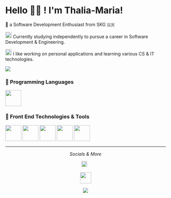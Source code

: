 # Hello 🦥🍂 ! I'm Thalia-Maria!

📍 a Software Development Enthusiast from SKG 🇬🇷


 <img src="https://github.com/mtsioni/mtsioni/assets/95755182/4158f237-953c-4830-9d5c-49f81a921899" height = "20" width = "20"> Currently studying independently to pursue a career in Software Development & Engineering.
 
 <img src="https://github.com/mtsioni/mtsioni/assets/95755182/ef2af4f7-7e67-4149-86a2-440f39c44375" height="20" width="20"> I like working on personal applications and learning various CS & IT technologies. 

 <img src= "https://github-readme-stats.vercel.app/api?username=mtsioni&&show_icons=true&theme=dracula">


### 📍 Programming Languages
<img src="https://github.com/mtsioni/mtsioni/assets/95755182/cc688d18-a939-491d-8eb6-5f67229b0f59" height="50" width="50">

### 📍 Front End Technologies & Tools
<img src="https://github.com/mtsioni/mtsioni/assets/95755182/ca6c9795-cec3-4a9a-8c78-2dafed996648" height="50" width="50">
<img src="https://github.com/mtsioni/mtsioni/assets/95755182/1b87b27d-014a-4c46-9d7d-577aff7dd2e9" height="50" width="50">
<img src="https://github.com/mtsioni/mtsioni/assets/95755182/94881769-b914-416b-aa4f-b5afbf4fb02b" height="50" width="50">
<img src="https://github.com/mtsioni/mtsioni/assets/95755182/cc26ae72-8194-4adf-aace-1bb68672b98d" height="50" width="50">
<img src="https://github.com/mtsioni/mtsioni/assets/95755182/1e57fb88-896a-4184-b04a-7ecb3402c1ca" height="50" width="50">

---

<p align="center">
  <i> Socials & More </i>

  <p align="center">
    <a href="https://www.linkedin.com/in/thalia-maria-tsioni-316067299/" alt="LinkedIn"><img src="https://user-images.githubusercontent.com/48293545/158461410-b3eac57a-095f-4cc8-8fa4-917542d71f39.svg" height="18"></a> 	&nbsp;
  </p>

  <p align=center><img src="https://user-images.githubusercontent.com/65610526/174794535-cdcfd380-610d-4d73-8d27-27b81dd11b1d.gif" height="35"></p>
  <p align=center><img src="https://user-images.githubusercontent.com/65610526/236496127-3fb5589c-4840-43bd-a685-a67e53af5566.svg" </p>

